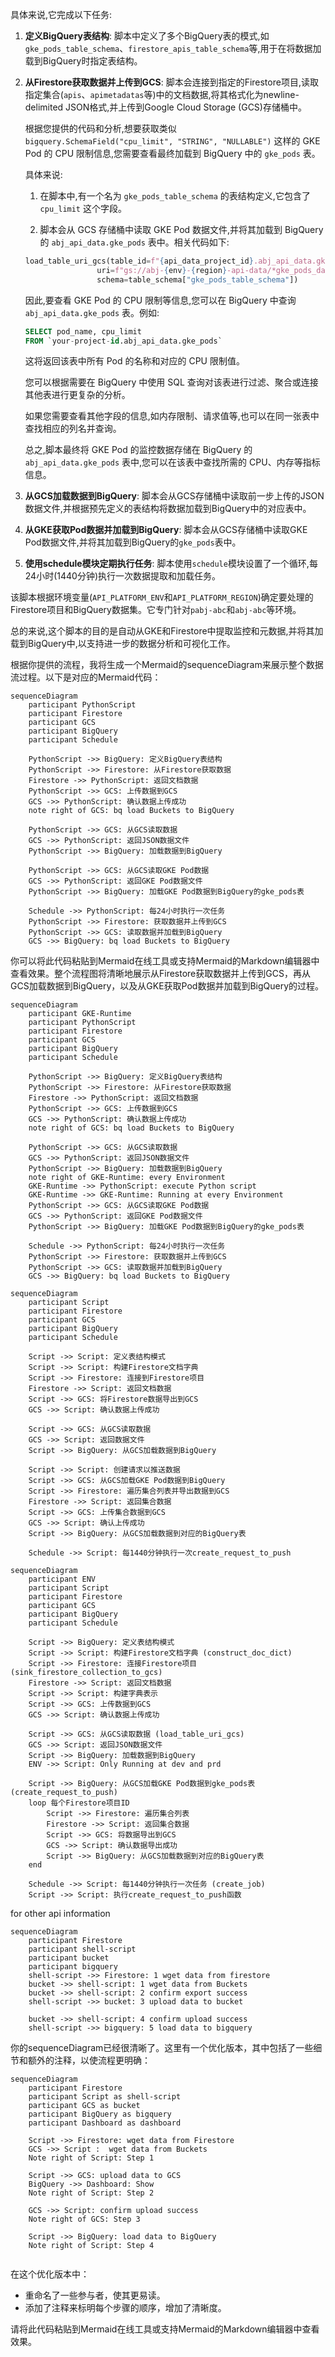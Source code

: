 具体来说,它完成以下任务:

1. **定义BigQuery表结构**: 脚本中定义了多个BigQuery表的模式,如`gke_pods_table_schema`、`firestore_apis_table_schema`等,用于在将数据加载到BigQuery时指定表结构。

2. **从Firestore获取数据并上传到GCS**: 脚本会连接到指定的Firestore项目,读取指定集合(`apis`、`apimetadatas`等)中的文档数据,将其格式化为newline-delimited JSON格式,并上传到Google Cloud Storage (GCS)存储桶中。


    根据您提供的代码和分析,想要获取类似 `bigquery.SchemaField("cpu_limit", "STRING", "NULLABLE")` 这样的 GKE Pod 的 CPU 限制信息,您需要查看最终加载到 BigQuery 中的 `gke_pods` 表。

    具体来说:

    1. 在脚本中,有一个名为 `gke_pods_table_schema` 的表结构定义,它包含了 `cpu_limit` 这个字段。

    2. 脚本会从 GCS 存储桶中读取 GKE Pod 数据文件,并将其加载到 BigQuery 的 `abj_api_data.gke_pods` 表中。相关代码如下:

    ```python
    load_table_uri_gcs(table_id=f"{api_data_project_id}.abj_api_data.gke_pods",
                    uri=f"gs://abj-{env}-{region}-api-data/*gke_pods_data.json",
                    schema=table_schema["gke_pods_table_schema"])
    ```

    因此,要查看 GKE Pod 的 CPU 限制等信息,您可以在 BigQuery 中查询 `abj_api_data.gke_pods` 表。例如:

    ```sql
    SELECT pod_name, cpu_limit 
    FROM `your-project-id.abj_api_data.gke_pods`
    ```

    这将返回该表中所有 Pod 的名称和对应的 CPU 限制值。

    您可以根据需要在 BigQuery 中使用 SQL 查询对该表进行过滤、聚合或连接其他表进行更复杂的分析。

    如果您需要查看其他字段的信息,如内存限制、请求值等,也可以在同一张表中查找相应的列名并查询。

    总之,脚本最终将 GKE Pod 的监控数据存储在 BigQuery 的 `abj_api_data.gke_pods` 表中,您可以在该表中查找所需的 CPU、内存等指标信息。

3. **从GCS加载数据到BigQuery**: 脚本会从GCS存储桶中读取前一步上传的JSON数据文件,并根据预先定义的表结构将数据加载到BigQuery中的对应表中。

4. **从GKE获取Pod数据并加载到BigQuery**: 脚本会从GCS存储桶中读取GKE Pod数据文件,并将其加载到BigQuery的`gke_pods`表中。

5. **使用schedule模块定期执行任务**: 脚本使用`schedule`模块设置了一个循环,每24小时(1440分钟)执行一次数据提取和加载任务。

该脚本根据环境变量(`API_PLATFORM_ENV`和`API_PLATFORM_REGION`)确定要处理的Firestore项目和BigQuery数据集。它专门针对`pabj-abc`和`abj-abc`等环境。

总的来说,这个脚本的目的是自动从GKE和Firestore中提取监控和元数据,并将其加载到BigQuery中,以支持进一步的数据分析和可视化工作。


根据你提供的流程，我将生成一个Mermaid的sequenceDiagram来展示整个数据流过程。以下是对应的Mermaid代码：

```mermaid
sequenceDiagram
    participant PythonScript
    participant Firestore
    participant GCS
    participant BigQuery
    participant Schedule
    
    PythonScript ->> BigQuery: 定义BigQuery表结构
    PythonScript ->> Firestore: 从Firestore获取数据
    Firestore ->> PythonScript: 返回文档数据
    PythonScript ->> GCS: 上传数据到GCS
    GCS ->> PythonScript: 确认数据上传成功
    note right of GCS: bq load Buckets to BigQuery
    
    PythonScript ->> GCS: 从GCS读取数据
    GCS ->> PythonScript: 返回JSON数据文件
    PythonScript ->> BigQuery: 加载数据到BigQuery
    
    PythonScript ->> GCS: 从GCS读取GKE Pod数据
    GCS ->> PythonScript: 返回GKE Pod数据文件
    PythonScript ->> BigQuery: 加载GKE Pod数据到BigQuery的gke_pods表
    
    Schedule ->> PythonScript: 每24小时执行一次任务
    PythonScript ->> Firestore: 获取数据并上传到GCS
    PythonScript ->> GCS: 读取数据并加载到BigQuery
    GCS ->> BigQuery: bq load Buckets to BigQuery
```


你可以将此代码粘贴到Mermaid在线工具或支持Mermaid的Markdown编辑器中查看效果。整个流程图将清晰地展示从Firestore获取数据并上传到GCS，再从GCS加载数据到BigQuery，以及从GKE获取Pod数据并加载到BigQuery的过程。



```mermaid
sequenceDiagram
    participant GKE-Runtime
    participant PythonScript
    participant Firestore
    participant GCS
    participant BigQuery
    participant Schedule   
       
    PythonScript ->> BigQuery: 定义BigQuery表结构
    PythonScript ->> Firestore: 从Firestore获取数据
    Firestore ->> PythonScript: 返回文档数据
    PythonScript ->> GCS: 上传数据到GCS
    GCS ->> PythonScript: 确认数据上传成功
    note right of GCS: bq load Buckets to BigQuery
    
    PythonScript ->> GCS: 从GCS读取数据
    GCS ->> PythonScript: 返回JSON数据文件
    PythonScript ->> BigQuery: 加载数据到BigQuery
    note right of GKE-Runtime: every Environment 
    GKE-Runtime ->> PythonScript: execute Python script
    GKE-Runtime ->> GKE-Runtime: Running at every Environment
    PythonScript ->> GCS: 从GCS读取GKE Pod数据
    GCS ->> PythonScript: 返回GKE Pod数据文件
    PythonScript ->> BigQuery: 加载GKE Pod数据到BigQuery的gke_pods表
    
    Schedule ->> PythonScript: 每24小时执行一次任务
    PythonScript ->> Firestore: 获取数据并上传到GCS
    PythonScript ->> GCS: 读取数据并加载到BigQuery
    GCS ->> BigQuery: bq load Buckets to BigQuery
```



```mermaid
sequenceDiagram
    participant Script
    participant Firestore
    participant GCS
    participant BigQuery
    participant Schedule
    
    Script ->> Script: 定义表结构模式
    Script ->> Script: 构建Firestore文档字典
    Script ->> Firestore: 连接到Firestore项目
    Firestore ->> Script: 返回文档数据
    Script ->> GCS: 将Firestore数据导出到GCS
    GCS ->> Script: 确认数据上传成功
    
    Script ->> GCS: 从GCS读取数据
    GCS ->> Script: 返回数据文件
    Script ->> BigQuery: 从GCS加载数据到BigQuery
    
    Script ->> Script: 创建请求以推送数据
    Script ->> GCS: 从GCS加载GKE Pod数据到BigQuery
    Script ->> Firestore: 遍历集合列表并导出数据到GCS
    Firestore ->> Script: 返回集合数据
    Script ->> GCS: 上传集合数据到GCS
    GCS ->> Script: 确认上传成功
    Script ->> BigQuery: 从GCS加载数据到对应的BigQuery表
    
    Schedule ->> Script: 每1440分钟执行一次create_request_to_push
```

```mermaid
sequenceDiagram
    participant ENV
    participant Script
    participant Firestore
    participant GCS
    participant BigQuery
    participant Schedule
    
    Script ->> BigQuery: 定义表结构模式
    Script ->> Script: 构建Firestore文档字典 (construct_doc_dict)
    Script ->> Firestore: 连接Firestore项目 (sink_firestore_collection_to_gcs)
    Firestore ->> Script: 返回文档数据
    Script ->> Script: 构建字典表示
    Script ->> GCS: 上传数据到GCS
    GCS ->> Script: 确认数据上传成功
    
    Script ->> GCS: 从GCS读取数据 (load_table_uri_gcs)
    GCS ->> Script: 返回JSON数据文件
    Script ->> BigQuery: 加载数据到BigQuery
    ENV ->> Script: Only Running at dev and prd
    
    Script ->> BigQuery: 从GCS加载GKE Pod数据到gke_pods表 (create_request_to_push)
    loop 每个Firestore项目ID
        Script ->> Firestore: 遍历集合列表
        Firestore ->> Script: 返回集合数据
        Script ->> GCS: 将数据导出到GCS
        GCS ->> Script: 确认数据导出成功
        Script ->> BigQuery: 从GCS加载数据到对应的BigQuery表
    end
    
    Schedule ->> Script: 每1440分钟执行一次任务 (create_job)
    Script ->> Script: 执行create_request_to_push函数

```

for other api information 
```mermaid
sequenceDiagram
    participant Firestore
    participant shell-script 
    participant bucket
    participant bigquery
    shell-script ->> Firestore: 1 wget data from firestore 
    bucket ->> shell-script: 1 wget data from Buckets 
    bucket ->> shell-script: 2 confirm export success
    shell-script ->> bucket: 3 upload data to bucket
    
    bucket ->> shell-script: 4 confirm upload success
    shell-script ->> bigquery: 5 load data to bigquery
```


你的sequenceDiagram已经很清晰了。这里有一个优化版本，其中包括了一些细节和额外的注释，以使流程更明确：

```mermaid
sequenceDiagram
    participant Firestore
    participant Script as shell-script
    participant GCS as bucket
    participant BigQuery as bigquery
    participant Dashboard as dashboard

    Script ->> Firestore: wget data from Firestore
    GCS ->> Script :  wget data from Buckets  
    Note right of Script: Step 1

    Script ->> GCS: upload data to GCS
    BigQuery ->> Dashboard: Show
    Note right of Script: Step 2
    
    GCS ->> Script: confirm upload success
    Note right of GCS: Step 3

    Script ->> BigQuery: load data to BigQuery
    Note right of Script: Step 4
    
```

在这个优化版本中：
- 重命名了一些参与者，使其更易读。
- 添加了注释来标明每个步骤的顺序，增加了清晰度。

请将此代码粘贴到Mermaid在线工具或支持Mermaid的Markdown编辑器中查看效果。